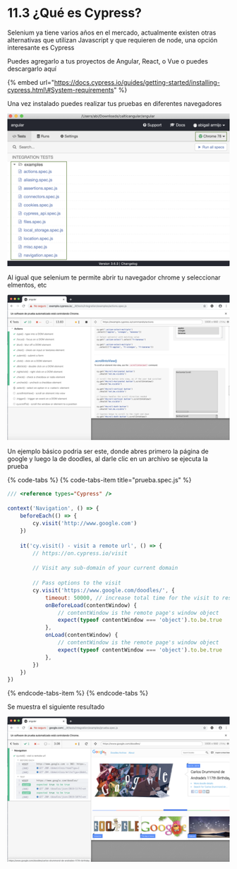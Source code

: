 # 11.3 ¿Qué es Cypress?

Selenium ya tiene varios años en el mercado, actualmente existen otras alternativas que utilizan Javascript y que requieren de node, una opción interesante es Cypress

Puedes agregarlo a tus proyectos de Angular, React, o Vue o puedes descargarlo aquí

{% embed url="https://docs.cypress.io/guides/getting-started/installing-cypress.html\#System-requirements" %}

Una vez instalado puedes realizar tus pruebas en diferentes navegadores

![](../.gitbook/assets/image%20%28200%29.png)

Al igual que selenium te permite abrir tu navegador chrome y seleccionar elmentos, etc

![](../.gitbook/assets/image%20%28125%29.png)

Un ejemplo básico podria ser este, donde abres primero la página de google y luego la de doodles, al darle clic en un archivo se ejecuta la prueba

{% code-tabs %}
{% code-tabs-item title="prueba.spec.js" %}
```javascript
/// <reference types="Cypress" />

context('Navigation', () => {
    beforeEach(() => {
        cy.visit('http://www.google.com')
    })

    it('cy.visit() - visit a remote url', () => {
        // https://on.cypress.io/visit

        // Visit any sub-domain of your current domain

        // Pass options to the visit
        cy.visit('https://www.google.com/doodles/', {
            timeout: 50000, // increase total time for the visit to resolve
            onBeforeLoad(contentWindow) {
                // contentWindow is the remote page's window object
                expect(typeof contentWindow === 'object').to.be.true
            },
            onLoad(contentWindow) {
                // contentWindow is the remote page's window object
                expect(typeof contentWindow === 'object').to.be.true
            },
        })
    })
})

```
{% endcode-tabs-item %}
{% endcode-tabs %}

Se muestra el siguiente resultado

![](../.gitbook/assets/image%20%28194%29.png)



